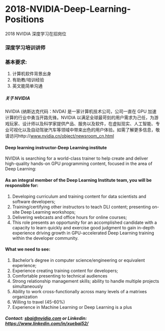 # 2018-NVIDIA-Deep-Learning-Positions
2018 NVIDIA 深度学习在招岗位
### 深度学习培训讲师
### 基本要求:
1.	计算机软件背景出身
2.	有助教/培训经验
3.	英文能简单沟通

##### 关于 NVIDIA
NVIDIA (纳斯达克代码：NVDA) 是一家计算机技术公司，公司一直在 GPU 加速计算的行业中勇当开路先锋。NVIDIA 以满足全球最苛刻的用户需求为己任，为游戏玩家、设计师以及科学家提供产品、服务以及软件，在虚拟现实、人工智能、专业可视化以及自动驾驶汽车等领域中带来出色的用户体验。如需了解更多信息，敬请访问http://www.nvidia.cn/object/newsroom_cn.html

#### Deep learning instructor-Deep Learning institute
NVIDIA is searching for a world-class trainer to help create and deliver high-quality hands-on GPU programming content, focused in the area of Deep Learning:

#### As an integral member of the Deep Learning Institute team, you will be responsible for: 
1. Developing curriculum and training content for data scientists and software developers; 
2. Training/certifying other instructors to teach DLI content; presenting on-site Deep Learning workshops;   
3. Delivering webcasts and office hours for online courses;
4. This role presents an opportunity for an accomplished candidate with a capacity to learn quickly and exercise good judgment to gain in-depth experience driving growth in GPU-accelerated Deep Learning training within the developer community. 

#### What we need to see:
1. Bachelor’s degree in computer science/engineering or equivalent experience;
2. Experience creating training content for developers;
3. Comfortable presenting to technical audiences 
4. Strong relationship management skills; ability to handle multiple projects simultaneously 
5. Ability to work cross-functionally across many levels of a matrixes organization  
6. Willing to travel (45-60%)
7. Experience in Machine Learning or Deep Learning is a plus

##### Contact: sbai@nvidia.com or Linkedin: https://www.linkedin.com/in/xuebai52/
